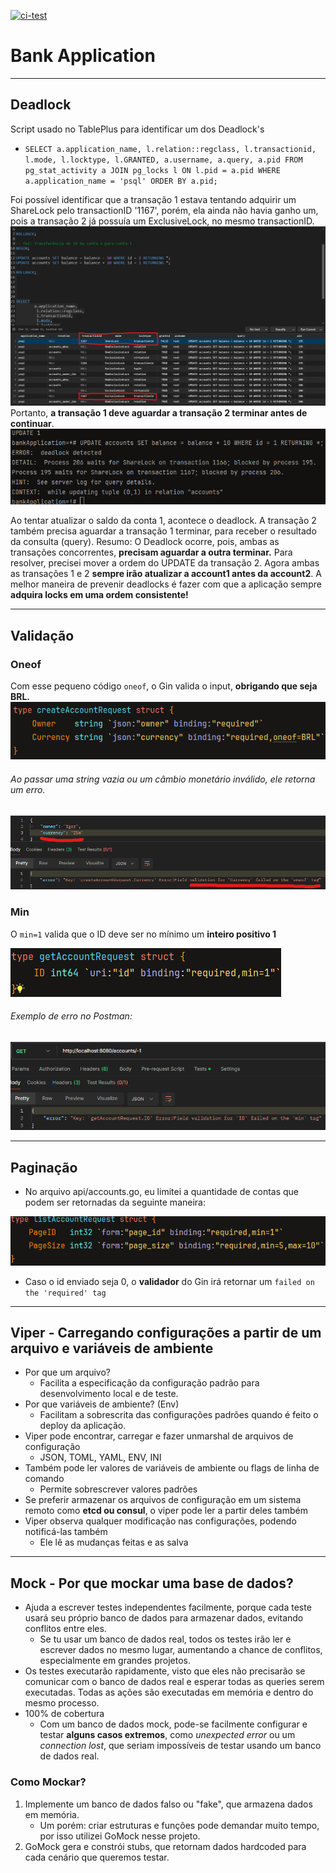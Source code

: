 [![ci-test](https://github.com/IgorCastilhos/BankApplication/actions/workflows/ci.yml/badge.svg)](https://github.com/IgorCastilhos/BankApplication/actions/workflows/ci.yml)
# Bank Application

---
## Deadlock
Script usado no TablePlus para identificar um dos Deadlock's
* `SELECT
  a.application_name,
  l.relation::regclass,
  l.transactionid,
  l.mode,
  l.locktype,
  l.GRANTED,
  a.username,
  a.query,
  a.pid
  FROM pg_stat_activity a
  JOIN pg_locks l ON l.pid = a.pid
  WHERE a.application_name = 'psql'
  ORDER BY a.pid;`

Foi possível identificar que a transação 1 estava tentando adquirir um ShareLock pelo transactionID '1167', porém, ela ainda não havia ganho um, pois a transação 2 já possuía um ExclusiveLock, no mesmo transactionID.
![img_1.png](imgs/img_1.png)
Portanto, **a transação 1 deve aguardar a transação 2 terminar antes de continuar**.
![img_2.png](imgs/img_2.png)

Ao tentar atualizar o saldo da conta 1, acontece o deadlock. A transação 2 também precisa aguardar a transação 1 terminar, para receber o resultado da consulta (query).
Resumo: O Deadlock ocorre, pois, ambas as transações concorrentes, **precisam aguardar a outra terminar.**
Para resolver, precisei mover a ordem do UPDATE da transação 2. Agora ambas as transações 1 e 2 **sempre irão atualizar a account1 antes da account2**.
A melhor maneira de prevenir deadlocks é fazer com que a aplicação sempre **adquira locks em uma ordem consistente!**

---
## Validação
### Oneof
Com esse pequeno código `oneof`, o Gin valida o input, **obrigando que seja BRL.**
![img_3.png](imgs/img_3.png)

###### Ao passar uma string vazia ou um câmbio monetário inválido, ele retorna um erro.
![img_4.png](imgs/img_4.png)

### Min
O `min=1` valida que o ID deve ser no mínimo um **inteiro positivo 1**

![img_5.png](imgs/img_5.png)

###### Exemplo de erro no Postman:

![img_6.png](imgs/img_6.png)

---

## Paginação
* No arquivo api/accounts.go, eu limitei a quantidade de contas que podem ser retornadas da seguinte maneira:

![img.png](imgs/img7.png)
* Caso o id enviado seja 0, o **validador** do Gin irá retornar um `failed on the 'required' tag` 

---

## Viper - Carregando configurações a partir de um arquivo e variáveis de ambiente
* Por que um arquivo?
  * Facilita a especificação da configuração padrão para desenvolvimento local e de teste.
* Por que variáveis de ambiente? (Env)
  * Facilitam a sobrescrita das configurações padrões quando é feito o deploy da aplicação.
* Viper pode encontrar, carregar e fazer unmarshal de arquivos de configuração
  * JSON, TOML, YAML, ENV, INI
* Também pode ler valores de variáveis de ambiente ou flags de linha de comando
  * Permite sobrescrever valores padrões
* Se preferir armazenar os arquivos de configuração em um sistema remoto como **etcd ou consul**, o viper pode ler a partir deles também
* Viper observa qualquer modificação nas configurações, podendo notificá-las também
  * Ele lê as mudanças feitas e as salva

---
## Mock - Por que mockar uma base de dados?
* Ajuda a escrever testes independentes facilmente, porque cada teste usará seu próprio banco de dados para armazenar dados, evitando conflitos entre eles.
  * Se tu usar um banco de dados real, todos os testes irão ler e escrever dados no mesmo lugar, aumentando a chance de conflitos, especialmente em grandes projetos.
* Os testes executarão rapidamente, visto que eles não precisarão se comunicar com o banco de dados real e esperar todas as queries serem executadas. Todas as ações são executadas em memória e dentro do mesmo processo.
* 100% de cobertura
  * Com um banco de dados mock, pode-se facilmente configurar e testar **alguns casos extremos**, como _unexpected error_ ou um _connection lost_, que seriam impossíveis de testar usando um banco de dados real.

### Como Mockar?
1. Implemente um banco de dados falso ou "fake", que armazena dados em memória.
   * Um porém: criar estruturas e funções pode demandar muito tempo, por isso utilizei GoMock nesse projeto.
2. GoMock gera e constrói stubs, que retornam dados hardcoded para cada cenário que queremos testar.